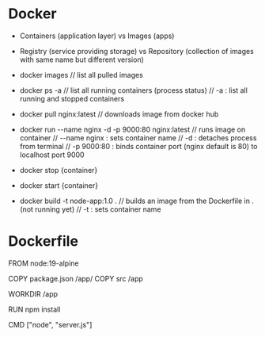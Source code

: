 # Docker

- Containers (application layer) vs Images (apps)
- Registry (service providing storage) vs Repository (collection of images with same name but different version)

- docker images
	// list all pulled images

- docker ps -a
	// list all running containers (process status)
	// -a : list all running and stopped containers

- docker pull nginx:latest
	// downloads image from docker hub

- docker run --name nginx -d -p 9000:80 nginx:latest
	// runs image on container
	// --name nginx	: sets container name
	// -d : detaches process from terminal
	// -p 9000:80 : binds container port (nginx default is 80) to localhost port 9000

- docker stop {container}
- docker start {container}

- docker build -t node-app:1.0 .
	// builds an image from the Dockerfile in . (not running yet)
	// -t : sets container name

# Dockerfile

FROM node:19-alpine

COPY package.json /app/
COPY src /app

WORKDIR /app

RUN npm install

CMD ["node", "server.js"]
